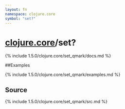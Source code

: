 ```yaml
---
layout: fn
namespace: clojure.core
symbol: "set?"
---
```


# [clojure.core](../)/set?

{% include 1.5.0/clojure.core/set_qmark/docs.md %}

##Examples

{% include 1.5.0/clojure.core/set_qmark/examples.md %}
## Source
{% include 1.5.0/clojure.core/set_qmark/src.md %}

